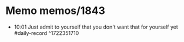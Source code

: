 # Memo memos/1843
- 10:01 Just admit to yourself that you don't want that for yourself yet #daily-record ^1722351710